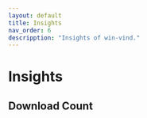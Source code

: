 ```yaml
---
layout: default
title: Insights  
nav_order: 6  
descripption: "Insights of win-vind."  
---  
```


# Insights  

## Download Count  

<canvas id="myChart"></canvas>
<script src="https://cdnjs.cloudflare.com/ajax/libs/Chart.js/2.7.2/Chart.bundle.js"></script>  
<script>  
var ctx = document.getElementById("myLineChart");
var myLineChart = new Chart(ctx, {
    type: 'line',
    data: {
      labels: ['8月1日', '8月2日', '8月3日', '8月4日', '8月5日', '8月6日', '8月7日'],
      datasets: [
        {
          label: '最高気温(度）',
          data: [35, 34, 37, 35, 34, 35, 34, 25],
          borderColor: "rgba(255,0,0,1)",
          backgroundColor: "rgba(0,0,0,0)"
        },
        {
          label: '最低気温(度）',
          data: [25, 27, 27, 25, 26, 27, 25, 21],
          borderColor: "rgba(0,0,255,1)",
          backgroundColor: "rgba(0,0,0,0)"
        }
      ],
    },
    options: {
      title: {
        display: true,
        text: '気温（8月1日~8月7日）'
      },
      scales: {
        yAxes: [{
          ticks: {
            suggestedMax: 40,
            suggestedMin: 0,
            stepSize: 10,
            callback: function(value, index, values){
              return  value +  '度'
            }
          }
        }]
      },
    }
  });
</script>

